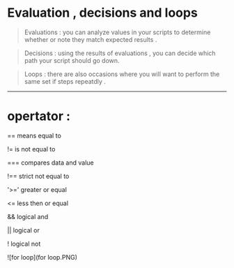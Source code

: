 # Evaluation , decisions and loops 

> Evaluations : you can analyze values in your scripts to determine whether or note they match expected results .

> Decisions : using the results of evaluations , you can decide which path your script should go down. 

> Loops : there are also occasions where you will want to perform the same set if steps repeatdly .
----

# opertator : 
== means equal to 

!= is not equal to 

=== compares data and value 

!== strict not equal to 

 '>=' greater or equal 

<= less then or equal 

&& logical and 

|| logical or 

! logical not 

![for loop](for loop.PNG)


